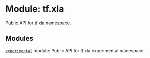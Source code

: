 <div itemscope itemtype="http://developers.google.com/ReferenceObject">
<meta itemprop="name" content="tf.xla" />
<meta itemprop="path" content="Stable" />
</div>

# Module: tf.xla

Public API for tf.xla namespace.

## Modules

[`experimental`](../tf/xla/experimental.md) module: Public API for tf.xla.experimental namespace.

